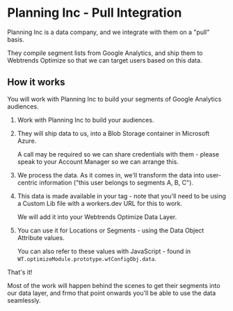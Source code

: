 # Planning Inc - Pull Integration

Planning Inc is a data company, and we integrate with them on a "pull" basis. 

They compile segment lists from Google Analytics, and ship them to Webtrends Optimize so that we can target users based on this data.

## How it works

You will work with Planning Inc to build your segments of Google Analytics audiences.

1. Work with Planning Inc to build your audiences.
2. They will ship data to us, into a Blob Storage container in Microsoft Azure.

    A call may be required so we can share credentials with them - please speak to your Account Manager so we can arrange this.

3. We process the data. As it comes in, we'll transform the data into user-centric information ("this user belongs to segments A, B, C"). 
4. This data is made available in your tag - note that you'll need to be using a Custom Lib file with a workers.dev URL for this to work.
    
    We will add it into your Webtrends Optimize Data Layer.

5. You can use it for Locations or Segments - using the Data Object Attribute values. 

    You can also refer to these values with JavaScript - found in `WT.optimizeModule.prototype.wtConfigObj.data`.

That's it!

Most of the work will happen behind the scenes to get their segments into our data layer, and frmo that point onwards you'll be able to use the data seamlessly.
